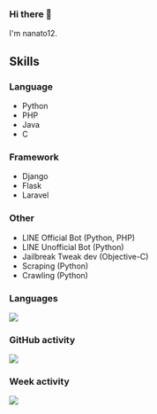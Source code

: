 ### Hi there 👋

I'm nanato12.

## Skills
### Language
- Python
- PHP
- Java
- C

### Framework
- Django
- Flask
- Laravel

### Other
- LINE Official Bot (Python, PHP)
- LINE Unofficial Bot (Python)
- Jailbreak Tweak dev (Objective-C)
- Scraping (Python)
- Crawling (Python)

### Languages
![](https://github-readme-stats.vercel.app/api/top-langs/?username=nanato12&layout=compact&hide_title=true)

### GitHub activity
![](https://github-readme-stats.vercel.app/api?username=nanato12&show_icons=true&count_private=true&hide=contribs&include_all_commits=true&hide_title=true)

### Week activity
![](https://github-readme-stats.vercel.app/api/wakatime?username=nanato12&hide_title=true)
